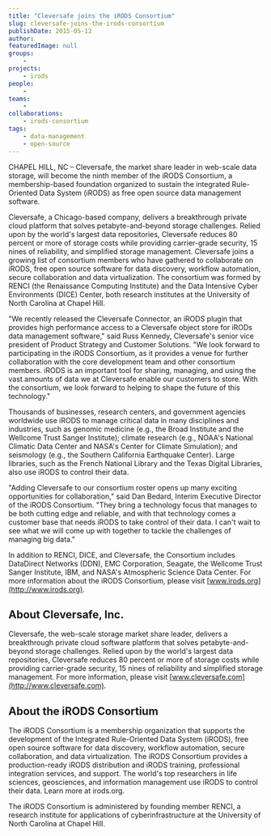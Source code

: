 ```yaml
---
title: "Cleversafe joins the iRODS Consortium"
slug: cleversafe-joins-the-irods-consortium
publishDate: 2015-05-12
author:
featuredImage: null
groups:
    - 
projects:
    - irods
people:
    - 
teams: 
    - 
collaborations:
    - irods-consortium
tags:
    - data-management
    - open-source
---
```


CHAPEL HILL, NC – Cleversafe, the market share leader in web-scale data storage, will become the ninth member of the iRODS Consortium, a membership-based foundation organized to sustain the integrated Rule-Oriented Data System (iRODS) as free open source data management software.

Cleversafe, a Chicago-based company, delivers a breakthrough private cloud platform that solves petabyte-and-beyond storage challenges. Relied upon by the world's largest data repositories, Cleversafe reduces 80 percent or more of storage costs while providing carrier-grade security, 15 nines of reliability, and simplified storage management. Cleversafe joins a growing list of consortium members who have gathered to collaborate on iRODS, free open source software for data discovery, workflow automation, secure collaboration and data virtualization. The consortium was formed by RENCI (the Renaissance Computing Institute) and the Data Intensive Cyber Environments (DICE) Center, both research institutes at the University of North Carolina at Chapel Hill.

"We recently released the Cleversafe Connector, an iRODS plugin that provides high performance access to a Cleversafe object store for iRODs data management software," said Russ Kennedy, Cleversafe's senior vice president of Product Strategy and Customer Solutions. "We look forward to participating in the iRODS Consortium, as it provides a venue for further collaboration with the core development team and other consortium members. iRODS is an important tool for sharing, managing, and using the vast amounts of data we at Cleversafe enable our customers to store. With the consortium, we look forward to helping to shape the future of this technology."

Thousands of businesses, research centers, and government agencies worldwide use iRODS to manage critical data in many disciplines and industries, such as genomic medicine (e.g., the Broad Institute and the Wellcome Trust Sanger Institute); climate research (e.g., NOAA's National Climatic Data Center and NASA's Center for Climate Simulation); and seismology (e.g., the Southern California Earthquake Center). Large libraries, such as the French National Library and the Texas Digital Libraries, also use iRODS to control their data.

"Adding Cleversafe to our consortium roster opens up many exciting opportunities for collaboration," said Dan Bedard, Interim Executive Director of the iRODS Consortium. "They bring a technology focus that manages to be both cutting edge and reliable, and with that technology comes a customer base that needs iRODS to take control of their data. I can't wait to see what we will come up with together to tackle the challenges of managing big data."

In addition to RENCI, DICE, and Cleversafe, the Consortium includes DataDirect Networks (DDN), EMC Corporation, Seagate, the Wellcome Trust Sanger Institute, IBM, and NASA's Atmospheric Science Data Center. For more information about the iRODS Consortium, please visit [www.irods.org](http://www.irods.org).

## About Cleversafe, Inc.

Cleversafe, the web-scale storage market share leader, delivers a breakthrough private cloud software platform that solves petabyte-and-beyond storage challenges. Relied upon by the world's largest data repositories, Cleversafe reduces 80 percent or more of storage costs while providing carrier-grade security, 15 nines of reliability and simplified storage management. For more information, please visit [www.cleversafe.com](http://www.cleversafe.com).

## About the iRODS Consortium

The iRODS Consortium is a membership organization that supports the development of the Integrated Rule-Oriented Data System (iRODS), free open source software for data discovery, workflow automation, secure collaboration, and data virtualization. The iRODS Consortium provides a production-ready iRODS distribution and iRODS training, professional integration services, and support. The world's top researchers in life sciences, geosciences, and information management use iRODS to control their data. Learn more at irods.org.

The iRODS Consortium is administered by founding member RENCI, a research institute for applications of cyberinfrastructure at the University of North Carolina at Chapel Hill.
